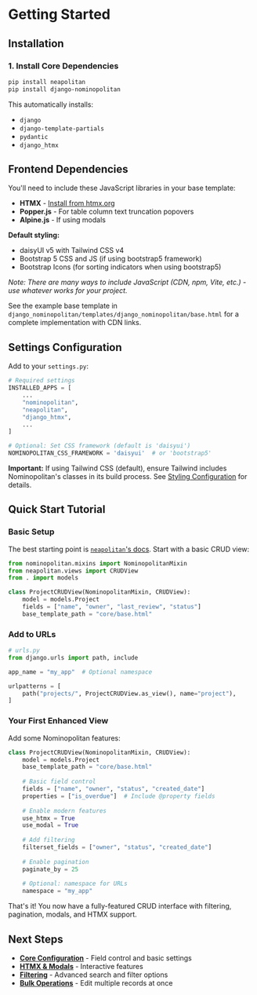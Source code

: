 # Getting Started

## Installation

### 1. Install Core Dependencies

```bash
pip install neapolitan
pip install django-nominopolitan
```

This automatically installs:
- `django`
- `django-template-partials`
- `pydantic`
- `django_htmx`

## Frontend Dependencies

You'll need to include these JavaScript libraries in your base template:

- **HTMX** - [Install from htmx.org](https://htmx.org/docs/#installing)
- **Popper.js** - For table column text truncation popovers
- **Alpine.js** - If using modals

**Default styling:**
- daisyUI v5 with Tailwind CSS v4
- Bootstrap 5 CSS and JS (if using bootstrap5 framework)
- Bootstrap Icons (for sorting indicators when using bootstrap5)

*Note: There are many ways to include JavaScript (CDN, npm, Vite, etc.) - use whatever works for your project.*

See the example base template in `django_nominopolitan/templates/django_nominopolitan/base.html` for a complete implementation with CDN links.

## Settings Configuration

Add to your `settings.py`:

```python
# Required settings
INSTALLED_APPS = [
    ...
    "nominopolitan",
    "neapolitan",
    "django_htmx",
    ...
]

# Optional: Set CSS framework (default is 'daisyui')
NOMINOPOLITAN_CSS_FRAMEWORK = 'daisyui'  # or 'bootstrap5'
```

**Important:** If using Tailwind CSS (default), ensure Tailwind includes Nominopolitan's classes in its build process. See [Styling Configuration](configuration/styling.md#tailwind-css-setup) for details.

## Quick Start Tutorial

### Basic Setup

The best starting point is [`neapolitan`'s docs](https://noumenal.es/neapolitan/). Start with a basic CRUD view:

```python
from nominopolitan.mixins import NominopolitanMixin
from neapolitan.views import CRUDView
from . import models

class ProjectCRUDView(NominopolitanMixin, CRUDView):
    model = models.Project
    fields = ["name", "owner", "last_review", "status"]
    base_template_path = "core/base.html"
```

### Add to URLs

```python
# urls.py
from django.urls import path, include

app_name = "my_app"  # Optional namespace

urlpatterns = [
    path("projects/", ProjectCRUDView.as_view(), name="project"),
]
```

### Your First Enhanced View

Add some Nominopolitan features:

```python
class ProjectCRUDView(NominopolitanMixin, CRUDView):
    model = models.Project
    base_template_path = "core/base.html"
    
    # Basic field control
    fields = ["name", "owner", "status", "created_date"]
    properties = ["is_overdue"]  # Include @property fields
    
    # Enable modern features
    use_htmx = True
    use_modal = True
    
    # Add filtering
    filterset_fields = ["owner", "status", "created_date"]
    
    # Enable pagination
    paginate_by = 25
    
    # Optional: namespace for URLs
    namespace = "my_app"
```

That's it! You now have a fully-featured CRUD interface with filtering, pagination, modals, and HTMX support.

## Next Steps

- **[Core Configuration](configuration/core_config.md)** - Field control and basic settings
- **[HTMX & Modals](configuration/htmx_modals.md)** - Interactive features
- **[Filtering](configuration/filtering.md)** - Advanced search and filter options
- **[Bulk Operations](configuration/bulk_operations.md)** - Edit multiple records at once